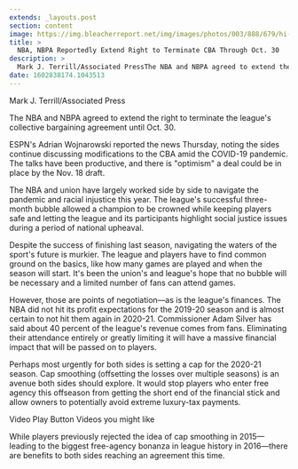 ```yaml
--- 
extends: _layouts.post 
section: content 
image: https://img.bleacherreport.net/img/images/photos/003/888/679/hi-res-3edb2d4cafa47ca512e7f5f9bc2990c4_crop_exact.jpg?w=1200&h=1200&q=75 
title: > 
  NBA, NBPA Reportedly Extend Right to Terminate CBA Through Oct. 30 
description: > 
  Mark J. Terrill/Associated PressThe NBA and NBPA agreed to extend the right to terminate the league's collective bargaining agreement until Oct. 30.ESPN's Adrian Wojnarowski reported the news Thursday, noting the sides continue discussing modifications to the CBA amid the COVID-19 pandemic.The NBA and union have largely worked side by side to navigate the pandemic and racial injustice this year.The NBA did not hit its profit expectations for the 2019-20 season and is almost certain to not hit them again in 2020-21.Cap smoothing (offsetting the losses over multiple seasons) is an avenue both sides should explore. 
date: 1602838174.1043513 
--- 
```

Mark J. Terrill/Associated Press

The NBA and NBPA agreed to extend the right to terminate the league's collective bargaining agreement until Oct. 30.

ESPN's Adrian Wojnarowski reported the news Thursday, noting the sides continue discussing modifications to the CBA amid the COVID-19 pandemic. The talks have been productive, and there is "optimism" a deal could be in place by the Nov. 18 draft.

The NBA and union have largely worked side by side to navigate the pandemic and racial injustice this year. The league's successful three-month bubble allowed a champion to be crowned while keeping players safe and letting the league and its participants highlight social justice issues during a period of national upheaval.

Despite the success of finishing last season, navigating the waters of the sport's future is murkier. The league and players have to find common ground on the basics, like how many games are played and when the season will start. It's been the union's and league's hope that no bubble will be necessary and a limited number of fans can attend games.

However, those are points of negotiation—as is the league's finances. The NBA did not hit its profit expectations for the 2019-20 season and is almost certain to not hit them again in 2020-21. Commissioner Adam Silver has said about 40 percent of the league's revenue comes from fans. Eliminating their attendance entirely or greatly limiting it will have a massive financial impact that will be passed on to players.

Perhaps most urgently for both sides is setting a cap for the 2020-21 season. Cap smoothing (offsetting the losses over multiple seasons) is an avenue both sides should explore. It would stop players who enter free agency this offseason from getting the short end of the financial stick and allow owners to potentially avoid extreme luxury-tax payments.

Video Play Button Videos you might like

While players previously rejected the idea of cap smoothing in 2015—leading to the biggest free-agency bonanza in league history in 2016—there are benefits to both sides reaching an agreement this time.
